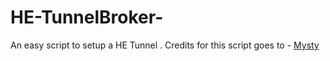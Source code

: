 # HE-TunnelBroker-
An easy script to setup a HE Tunnel .
Credits for this script goes to - [Mysty](https://github.com/EvieePy)
